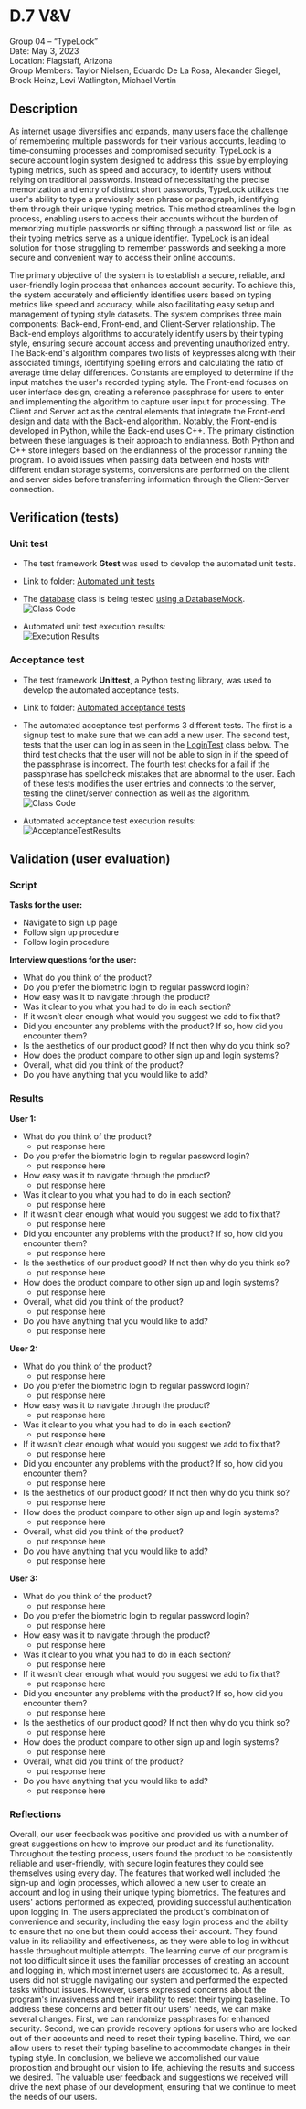 # D.7 V&V

Group 04 – “TypeLock”\
Date: May 3, 2023\
Location: Flagstaff, Arizona\
Group Members: Taylor Nielsen, Eduardo De La Rosa, Alexander Siegel, Brock Heinz, Levi Watlington, Michael Vertin

## Description

As internet usage diversifies and expands, many users face the challenge of remembering multiple passwords for their various accounts, leading to time-consuming processes and compromised security. TypeLock is a secure account login system designed to address this issue by employing typing metrics, such as speed and accuracy, to identify users without relying on traditional passwords. Instead of necessitating the precise memorization and entry of distinct short passwords, TypeLock utilizes the user's ability to type a previously seen phrase or paragraph, identifying them through their unique typing metrics. This method streamlines the login process, enabling users to access their accounts without the burden of memorizing multiple passwords or sifting through a password list or file, as their typing metrics serve as a unique identifier. TypeLock is an ideal solution for those struggling to remember passwords and seeking a more secure and convenient way to access their online accounts.

The primary objective of the system is to establish a secure, reliable, and user-friendly login process that enhances account security. To achieve this, the system accurately and efficiently identifies users based on typing metrics like speed and accuracy, while also facilitating easy setup and management of typing style datasets. The system comprises three main components: Back-end, Front-end, and Client-Server relationship. The Back-end employs algorithms to accurately identify users by their typing style, ensuring secure account access and preventing unauthorized entry. The Back-end's algorithm compares two lists of keypresses along with their associated timings, identifying spelling errors and calculating the ratio of average time delay differences. Constants are employed to determine if the input matches the user's recorded typing style. The Front-end focuses on user interface design, creating a reference passphrase for users to enter and implementing the algorithm to capture user input for processing. The Client and Server act as the central elements that integrate the Front-end design and data with the Back-end algorithm. Notably, the Front-end is developed in Python, while the Back-end uses C++. The primary distinction between these languages is their approach to endianness. Both Python and C++ store integers based on the endianness of the processor running the program. To avoid issues when passing data between end hosts with different endian storage systems, conversions are performed on the client and server sides before transferring information through the Client-Server connection.

## Verification (tests)

### Unit test

- The test framework **Gtest** was used to develop the automated unit tests.

- Link to folder: [Automated unit tests](https://github.com/Gus-Siegel/ProjectPassword/tree/main/Current_Release/BackEndServer)

- The [database](https://github.com/Gus-Siegel/ProjectPassword/blob/main/Current_Release/BackEndServer/mockTestWithServer.cpp) class is being tested [using a DatabaseMock](https://github.com/Gus-Siegel/ProjectPassword/blob/main/Current_Release/BackEndServer/mockTestWithServer.cpp).\
![Class Code](https://cdn.discordapp.com/attachments/856622349516144665/1103493888615923752/image.png)

- Automated unit test execution results:\
![Execution Results](https://cdn.discordapp.com/attachments/856622349516144665/1103494402497859644/image.png)

### Acceptance test

- The test framework **Unittest**, a Python testing library, was used to develop the automated acceptance tests.

- Link to folder: [Automated acceptance tests](https://github.com/Gus-Siegel/ProjectPassword/tree/main/Current_Release/FrontEndClient)

- The automated acceptance test performs 3 different tests. The first is a signup test to make sure that we can add a new user. The second test, tests that the user can log in as seen in the [LoginTest](https://github.com/Gus-Siegel/ProjectPassword/blob/main/Current_Release/FrontEndClient/acceptanceTestTypelock) class below. The third test checks that the user will not be able to sign in if the speed of the passphrase is incorrect. The fourth test checks for a fail if the passphrase has spellcheck mistakes that are abnormal to the user. Each of these tests modifies the user entries and connects to the server, testing the clinet/server connection as well as the algorithm.\
![Class Code](https://cdn.discordapp.com/attachments/1103515433862172673/1103517277489483816/acceptanceTestExample.jpg)

- Automated acceptance test execution results:\
![AcceptanceTestResults](https://github.com/Gus-Siegel/ProjectPassword/blob/main/Deliverables/Submitted/AcceptanceTest.png)

## Validation (user evaluation)

### Script

**Tasks for the user:**

- Navigate to sign up page
- Follow sign up procedure
- Follow login procedure

**Interview questions for the user:**

- What do you think of the product?
- Do you prefer the biometric login to regular password login?
- How easy was it to navigate through the product?
- Was it clear to you what you had to do in each section?
- If it wasn’t clear enough what would you suggest we add to fix that?
- Did you encounter any problems with the product? If so, how did you encounter them?
- Is the aesthetics of our product good? If not then why do you think so?
- How does the product compare to other sign up and login systems?
- Overall, what did you think of the product?
- Do you have anything that you would like to add?

### Results

**User 1:**

- What do you think of the product?
  - put response here
- Do you prefer the biometric login to regular password login?
  - put response here
- How easy was it to navigate through the product?
  - put response here
- Was it clear to you what you had to do in each section?
  - put response here
- If it wasn’t clear enough what would you suggest we add to fix that?
  - put response here
- Did you encounter any problems with the product? If so, how did you encounter them?
  - put response here
- Is the aesthetics of our product good? If not then why do you think so?
  - put response here
- How does the product compare to other sign up and login systems?
  - put response here
- Overall, what did you think of the product?
  - put response here
- Do you have anything that you would like to add?
  - put response here

**User 2:**

- What do you think of the product?
  - put response here
- Do you prefer the biometric login to regular password login?
  - put response here
- How easy was it to navigate through the product?
  - put response here
- Was it clear to you what you had to do in each section?
  - put response here
- If it wasn’t clear enough what would you suggest we add to fix that?
  - put response here
- Did you encounter any problems with the product? If so, how did you encounter them?
  - put response here
- Is the aesthetics of our product good? If not then why do you think so?
  - put response here
- How does the product compare to other sign up and login systems?
  - put response here
- Overall, what did you think of the product?
  - put response here
- Do you have anything that you would like to add?
  - put response here

**User 3:**

- What do you think of the product?
  - put response here
- Do you prefer the biometric login to regular password login?
  - put response here
- How easy was it to navigate through the product?
  - put response here
- Was it clear to you what you had to do in each section?
  - put response here
- If it wasn’t clear enough what would you suggest we add to fix that?
  - put response here
- Did you encounter any problems with the product? If so, how did you encounter them?
  - put response here
- Is the aesthetics of our product good? If not then why do you think so?
  - put response here
- How does the product compare to other sign up and login systems?
  - put response here
- Overall, what did you think of the product?
  - put response here
- Do you have anything that you would like to add?
  - put response here

### Reflections

Overall, our user feedback was positive and provided us with a number of great suggestions on how to improve our product and its functionality. Throughout the testing process, users found the product to be consistently reliable and user-friendly, with secure login features they could see themselves using every day. The features that worked well included the sign-up and login processes, which allowed a new user to create an account and log in using their unique typing biometrics. The features and users' actions performed as expected, providing successful authentication upon logging in. The users appreciated the product's combination of convenience and security, including the easy login process and the ability to ensure that no one but them could access their account. They found value in its reliability and effectiveness, as they were able to log in without hassle throughout multiple attempts. The learning curve of our program is not too difficult since it uses the familiar processes of creating an account and logging in, which most internet users are accustomed to. As a result, users did not struggle navigating our system and performed the expected tasks without issues. However, users expressed concerns about the program's invasiveness and their inability to reset their typing baseline. To address these concerns and better fit our users' needs, we can make several changes. First, we can randomize passphrases for enhanced security. Second, we can provide recovery options for users who are locked out of their accounts and need to reset their typing baseline. Third, we can allow users to reset their typing baseline to accommodate changes in their typing style. In conclusion, we believe we accomplished our value proposition and brought our vision to life, achieving the results and success we desired. The valuable user feedback and suggestions we received will drive the next phase of our development, ensuring that we continue to meet the needs of our users.
